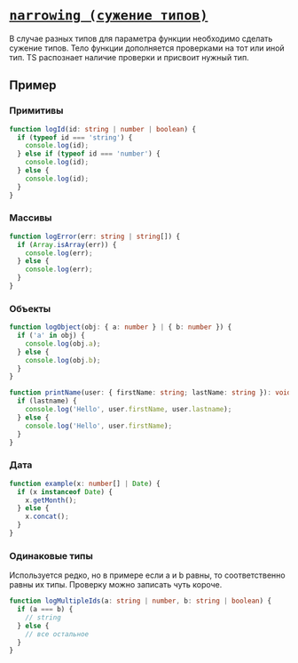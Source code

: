# [`narrowing (сужение типов)`](../index.md)

В случае разных типов для параметра функции необходимо сделать сужение типов. Тело функции дополняется проверками на тот или иной тип. TS распознает наличие проверки и присвоит нужный тип.

## Пример

### Примитивы

```ts
function logId(id: string | number | boolean) {
  if (typeof id === 'string') {
    console.log(id);
  } else if (typeof id === 'number') {
    console.log(id);
  } else {
    console.log(id);
  }
}
```

### Массивы

```ts
function logError(err: string | string[]) {
  if (Array.isArray(err)) {
    console.log(err);
  } else {
    console.log(err);
  }
}
```

### Объекты

```ts
function logObject(obj: { a: number } | { b: number }) {
  if ('a' in obj) {
    console.log(obj.a);
  } else {
    console.log(obj.b);
  }
}
```

```ts
function printName(user: { firstName: string; lastName: string }): void {
  if (lastname) {
    console.log('Hello', user.firstName, user.lastname);
  } else {
    console.log('Hello', user.firstName);
  }
}
```

### Дата

```ts
function example(x: number[] | Date) {
  if (x instanceof Date) {
    x.getMonth();
  } else {
    x.concat();
  }
}
```

### Одинаковые типы

Используется редко, но в примере если a и b равны, то соответственно равны их типы. Проверку можно записать чуть короче.

```ts
function logMultipleIds(a: string | number, b: string | boolean) {
  if (a === b) {
    // string
  } else {
    // все остальное
  }
}
```
